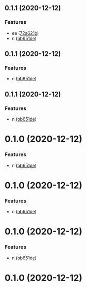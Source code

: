 ## 0.1.1 (2020-12-12)


### Features

* ee ([72a621b](https://github.com/gxkai/vue2-ts-template/commit/72a621bf625a594c8428236fe396327395fffd36))
* n ([bb651de](https://github.com/gxkai/vue2-ts-template/commit/bb651de33ccd197587c97ba8a38f9ca1c33479e6))



## 0.1.1 (2020-12-12)


### Features

* n ([bb651de](https://github.com/gxkai/vue2-ts-template/commit/bb651de33ccd197587c97ba8a38f9ca1c33479e6))



## 0.1.1 (2020-12-12)


### Features

* n ([bb651de](https://github.com/gxkai/vue2-ts-template/commit/bb651de33ccd197587c97ba8a38f9ca1c33479e6))



# 0.1.0 (2020-12-12)


### Features

* n ([bb651de](https://github.com/gxkai/vue2-ts-template/commit/bb651de33ccd197587c97ba8a38f9ca1c33479e6))



# 0.1.0 (2020-12-12)


### Features

* n ([bb651de](https://github.com/gxkai/vue2-ts-template/commit/bb651de33ccd197587c97ba8a38f9ca1c33479e6))



# 0.1.0 (2020-12-12)


### Features

* n ([bb651de](https://github.com/gxkai/vue2-ts-template/commit/bb651de33ccd197587c97ba8a38f9ca1c33479e6))



# 0.1.0 (2020-12-12)



